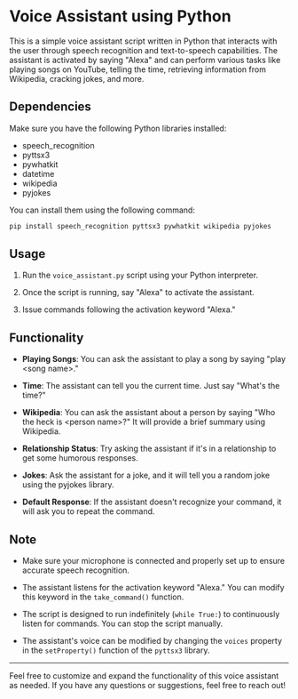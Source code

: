 # Voice Assistant using Python

This is a simple voice assistant script written in Python that interacts with the user through speech recognition and text-to-speech capabilities. The assistant is activated by saying "Alexa" and can perform various tasks like playing songs on YouTube, telling the time, retrieving information from Wikipedia, cracking jokes, and more.

## Dependencies

Make sure you have the following Python libraries installed:

- speech_recognition
- pyttsx3
- pywhatkit
- datetime
- wikipedia
- pyjokes

You can install them using the following command:

```bash
pip install speech_recognition pyttsx3 pywhatkit wikipedia pyjokes
```

## Usage

1. Run the `voice_assistant.py` script using your Python interpreter.

2. Once the script is running, say "Alexa" to activate the assistant.

3. Issue commands following the activation keyword "Alexa."

## Functionality

- **Playing Songs**: You can ask the assistant to play a song by saying "play \<song name\>."

- **Time**: The assistant can tell you the current time. Just say "What's the time?"

- **Wikipedia**: You can ask the assistant about a person by saying "Who the heck is \<person name\>?" It will provide a brief summary using Wikipedia.

- **Relationship Status**: Try asking the assistant if it's in a relationship to get some humorous responses.

- **Jokes**: Ask the assistant for a joke, and it will tell you a random joke using the pyjokes library.

- **Default Response**: If the assistant doesn't recognize your command, it will ask you to repeat the command.

## Note

- Make sure your microphone is connected and properly set up to ensure accurate speech recognition.

- The assistant listens for the activation keyword "Alexa." You can modify this keyword in the `take_command()` function.

- The script is designed to run indefinitely (`while True:`) to continuously listen for commands. You can stop the script manually.

- The assistant's voice can be modified by changing the `voices` property in the `setProperty()` function of the `pyttsx3` library.

---

Feel free to customize and expand the functionality of this voice assistant as needed. If you have any questions or suggestions, feel free to reach out!
